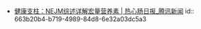 - [健康支柱：NEJM综述详解宏量营养素 | 热心肠日报_腾讯新闻](https://new.qq.com/rain/a/20240427A017F800)
  id:: 663b20b4-b719-4989-84d8-6e32a03dc5a3
